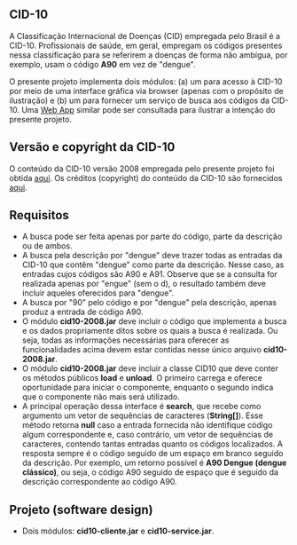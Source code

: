 ## CID-10
A Classificação Internacional de Doenças (CID) empregada pelo Brasil é a CID-10. Profissionais de saúde, em geral, empregam os códigos presentes nessa classificação para se referirem a doenças de forma não ambígua, por exemplo, usam o código **A90** em vez de "dengue". 

O presente projeto implementa dois módulos: (a) um para acesso à CID-10 por meio de uma interface gráfica via browser (apenas com o propósito de ilustração) e (b) um para fornecer um serviço de busca aos códigos da CID-10. Uma [Web App](http://www.icd10codesearch.com/) similar pode ser consultada para ilustrar a intenção do presente projeto.

## Versão e copyright da CID-10
O conteúdo da CID-10 versão 2008 empregada pelo presente projeto foi obtida [aqui](http://www.datasus.gov.br/cid10/V2008/cid10.htm). Os créditos (copyright) do conteúdo da CID-10 são fornecidos [aqui](http://www.datasus.gov.br/cid10/V2008/copyright.htm).

## Requisitos
- A busca pode ser feita apenas por parte do código, parte da descrição ou de ambos. 
- A busca pela descrição por "dengue" deve trazer todas as entradas da CID-10 que contêm "dengue" como parte da descrição. Nesse caso, as entradas cujos códigos são A90 e A91. Observe que se a consulta for realizada apenas por "engue" (sem o d), o resultado também deve incluir aqueles oferecidos para "dengue".
- A busca por "90" pelo código e por "dengue" pela descrição, apenas produz a entrada de código A90.
- O módulo **cid10-2008.jar** deve incluir o código que implementa a busca e os dados propriamente ditos sobre os quais a busca é realizada. Ou seja, todas as informações necessárias para oferecer as funcionalidades acima devem estar contidas nesse único arquivo **cid10-2008.jar**.
- O módulo **cid10-2008.jar** deve incluir a classe CID10 que deve conter os métodos públicos **load** e **unload**. O primeiro carrega e oferece oportunidade para iniciar o componente, enquanto o segundo indica que o componente não mais será utilizado. 
- A principal operação dessa interface é **search**, que recebe como argumento um vetor de sequências de caracteres (**String[]**). Esse método retorna **null** caso a entrada fornecida não identifique código algum correspondente e, caso contrário, um vetor de sequências de caracteres, contendo tantas entradas quanto os códigos localizados. A resposta sempre é o código seguido de um espaço em branco seguido da descrição. Por exemplo, um retorno possível é **A90 Dengue (dengue clássico)**, ou seja, o código A90 seguido de espaço que é seguido da descrição correspondente ao código A90.

## Projeto (software design)
- Dois módulos: **cid10-cliente.jar** e **cid10-service.jar**.

